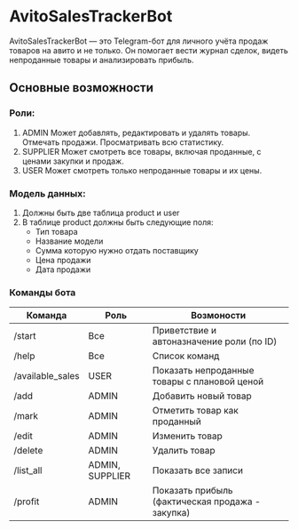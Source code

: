 # AvitoSalesTrackerBot

AvitoSalesTrackerBot — это Telegram-бот для личного учёта продаж товаров на авито и не только.
Он помогает вести журнал сделок, видеть непроданные товары и анализировать прибыль.


## Основные возможности

### Роли:
1) ADMIN	Может добавлять, редактировать и удалять товары. Отмечать продажи. Просматривать всю статистику.
2) SUPPLIER	Может смотреть все товары, включая проданные, с ценами закупки и продаж.
3) USER	Может смотреть только непроданные товары и их цены.

### Модель данных:
1) Должны быть две таблица product и user
2) В таблице product должны быть следующие поля:
    - Тип товара
    - Название модели
    - Сумма которую нужно отдать поставщику
    - Цена продажи
    - Дата продажи
   
### Команды бота
| Команда     | Роль        | Возмоности |
| ----------- | ----------- | ----------
| /start    | Все   | Приветствие и автоназначение роли (по ID) |
| /help    | Все   | Список команд |          	                                   
| /available_sales|	USER| Показать непроданные товары с плановой ценой|
|/add	      |  ADMIN	 |         Добавить новый товар|
|/mark |	ADMIN	 |         Отметить товар как проданный|
|/edit|	  ADMIN	  |        Изменить товар|
|/delete |	ADMIN	|          Удалить товар|
|/list_all|	        ADMIN, SUPPLIER	|Показать все записи
|/profit	|          ADMIN   |      	Показать прибыль (фактическая продажа - закупка)
